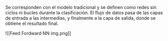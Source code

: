 
Se corresponden con el modelo tradicional y se definen como redes sin ciclos ni bucles durante la clasificación. El flujo de datos pasa de las capas de entrada a las intermedias, y
finalmente a la capa de salida, donde se obtiene el resultado final.

![[Feed Fordward NN img.png]]